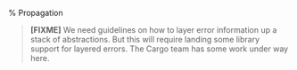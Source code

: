 % Propagation

> **[FIXME]** We need guidelines on how to layer error information up a stack of
> abstractions. But this will require landing some library support for layered
> errors. The Cargo team has some work under way here.
